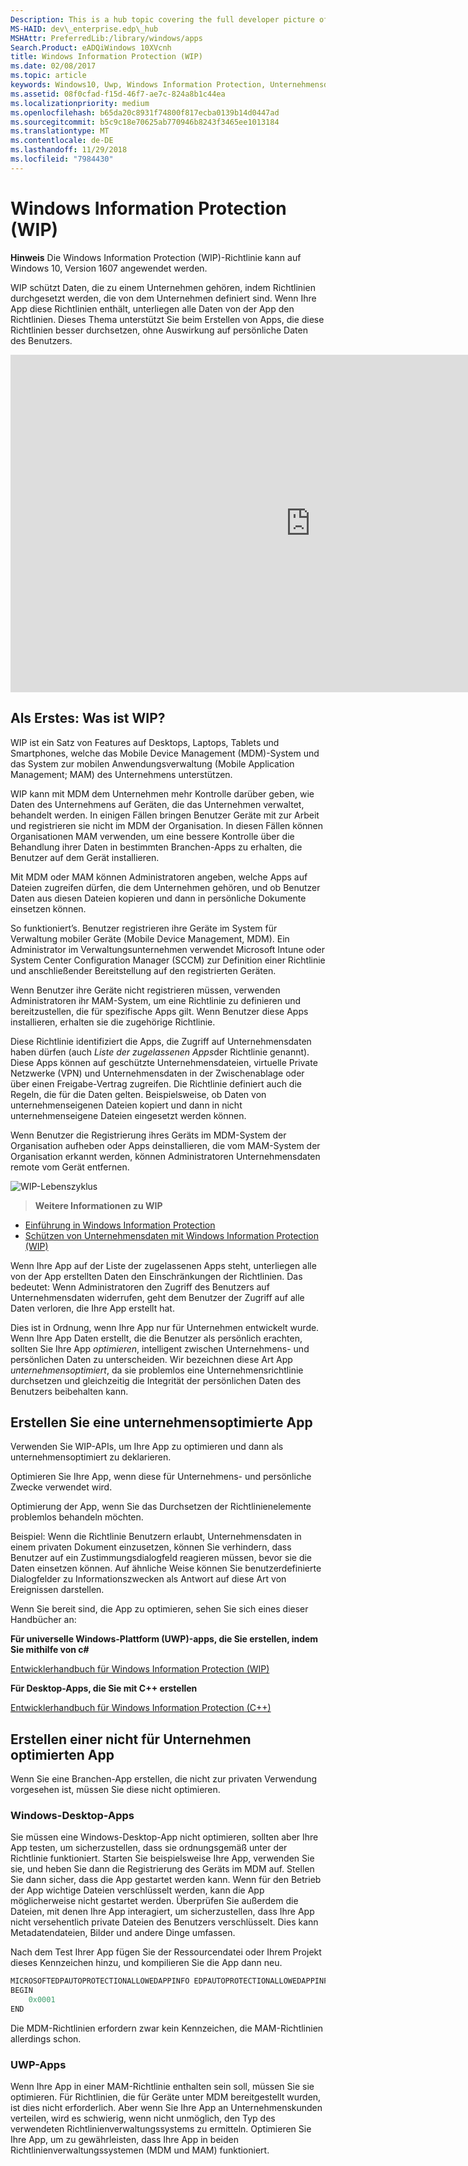 ```yaml
---
Description: This is a hub topic covering the full developer picture of how Windows Information Protection (WIP) relates to files, buffers, clipboard, networking, background tasks, and data protection under lock.
MS-HAID: dev\_enterprise.edp\_hub
MSHAttr: PreferredLib:/library/windows/apps
Search.Product: eADQiWindows 10XVcnh
title: Windows Information Protection (WIP)
ms.date: 02/08/2017
ms.topic: article
keywords: Windows10, Uwp, Windows Information Protection, Unternehmensdaten, Schutz von Unternehmensdaten, edp, optimierte Apps
ms.assetid: 08f0cfad-f15d-46f7-ae7c-824a8b1c44ea
ms.localizationpriority: medium
ms.openlocfilehash: b65da20c8931f74800f817ecba0139b14d0447ad
ms.sourcegitcommit: b5c9c18e70625ab770946b8243f3465ee1013184
ms.translationtype: MT
ms.contentlocale: de-DE
ms.lasthandoff: 11/29/2018
ms.locfileid: "7984430"
---
```

# <a name="windows-information-protection-wip"></a>Windows Information Protection (WIP)

__Hinweis__ Die Windows Information Protection (WIP)-Richtlinie kann auf Windows 10, Version 1607 angewendet werden.

WIP schützt Daten, die zu einem Unternehmen gehören, indem Richtlinien durchgesetzt werden, die von dem Unternehmen definiert sind. Wenn Ihre App diese Richtlinien enthält, unterliegen alle Daten von der App den Richtlinien. Dieses Thema unterstützt Sie beim Erstellen von Apps, die diese Richtlinien besser durchsetzen, ohne Auswirkung auf persönliche Daten des Benutzers.
<iframe src="https://channel9.msdn.com/Blogs/Windows-Development-for-the-Enterprise/Securing-Enterprise-Data-with-Windows-Information-Protection/player" width="960" height="540" allowFullScreen frameBorder="0"></iframe>

## <a name="first-what-is-wip"></a>Als Erstes: Was ist WIP?

WIP ist ein Satz von Features auf Desktops, Laptops, Tablets und Smartphones, welche das Mobile Device Management (MDM)-System und das System zur mobilen Anwendungsverwaltung (Mobile Application Management; MAM) des Unternehmens unterstützen.

WIP kann mit MDM dem Unternehmen mehr Kontrolle darüber geben, wie Daten des Unternehmens auf Geräten, die das Unternehmen verwaltet, behandelt werden. In einigen Fällen bringen Benutzer Geräte mit zur Arbeit und registrieren sie nicht im MDM der Organisation.  In diesen Fällen können Organisationen MAM verwenden, um eine bessere Kontrolle über die Behandlung ihrer Daten in bestimmten Branchen-Apps zu erhalten, die Benutzer auf dem Gerät installieren.

Mit MDM oder MAM können Administratoren angeben, welche Apps auf Dateien zugreifen dürfen, die dem Unternehmen gehören, und ob Benutzer Daten aus diesen Dateien kopieren und dann in persönliche Dokumente einsetzen können.

So funktioniert’s. Benutzer registrieren ihre Geräte im System für Verwaltung mobiler Geräte (Mobile Device Management, MDM). Ein Administrator im Verwaltungsunternehmen verwendet Microsoft Intune oder System Center Configuration Manager (SCCM) zur Definition einer Richtlinie und anschließender Bereitstellung auf den registrierten Geräten.

Wenn Benutzer ihre Geräte nicht registrieren müssen, verwenden Administratoren ihr MAM-System, um eine Richtlinie zu definieren und bereitzustellen, die für spezifische Apps gilt. Wenn Benutzer diese Apps installieren, erhalten sie die zugehörige Richtlinie.

Diese Richtlinie identifiziert die Apps, die Zugriff auf Unternehmensdaten haben dürfen (auch *Liste der zugelassenen Apps*der Richtlinie genannt). Diese Apps können auf geschützte Unternehmensdateien, virtuelle Private Netzwerke (VPN) und Unternehmensdaten in der Zwischenablage oder über einen Freigabe-Vertrag zugreifen. Die Richtlinie definiert auch die Regeln, die für die Daten gelten. Beispielsweise, ob Daten von unternehmenseigenen Dateien kopiert und dann in nicht unternehmenseigene Dateien eingesetzt werden können.

Wenn Benutzer die Registrierung ihres Geräts im MDM-System der Organisation aufheben oder Apps deinstallieren, die vom MAM-System der Organisation erkannt werden, können Administratoren Unternehmensdaten remote vom Gerät entfernen.

![WIP-Lebenszyklus](images/wip-lifecycle.png)

> **Weitere Informationen zu WIP** <br>
* [Einführung in Windows Information Protection](https://blogs.technet.microsoft.com/windowsitpro/2016/06/29/introducing-windows-information-protection/)
* [Schützen von Unternehmensdaten mit Windows Information Protection (WIP)](https://technet.microsoft.com/library/dn985838(v=vs.85).aspx)

Wenn Ihre App auf der Liste der zugelassenen Apps steht, unterliegen alle von der App erstellten Daten den Einschränkungen der Richtlinien. Das bedeutet: Wenn Administratoren den Zugriff des Benutzers auf Unternehmensdaten widerrufen, geht dem Benutzer der Zugriff auf alle Daten verloren, die Ihre App erstellt hat.

Dies ist in Ordnung, wenn Ihre App nur für Unternehmen entwickelt wurde. Wenn Ihre App Daten erstellt, die die Benutzer als persönlich erachten, sollten Sie Ihre App *optimieren*, intelligent zwischen Unternehmens- und persönlichen Daten zu unterscheiden. Wir bezeichnen diese Art App *unternehmensoptimiert*, da sie problemlos eine Unternehmensrichtlinie durchsetzen und gleichzeitig die Integrität der persönlichen Daten des Benutzers beibehalten kann.

## <a name="create-an-enterprise-enlightened-app"></a>Erstellen Sie eine unternehmensoptimierte App

Verwenden Sie WIP-APIs, um Ihre App zu optimieren und dann als unternehmensoptimiert zu deklarieren.

Optimieren Sie Ihre App, wenn diese für Unternehmens- und persönliche Zwecke verwendet wird.

Optimierung der App, wenn Sie das Durchsetzen der Richtlinienelemente problemlos behandeln möchten.

Beispiel: Wenn die Richtlinie Benutzern erlaubt, Unternehmensdaten in einem privaten Dokument einzusetzen, können Sie verhindern, dass Benutzer auf ein Zustimmungsdialogfeld reagieren müssen, bevor sie die Daten einsetzen können. Auf ähnliche Weise können Sie benutzerdefinierte Dialogfelder zu Informationszwecken als Antwort auf diese Art von Ereignissen darstellen.

Wenn Sie bereit sind, die App zu optimieren, sehen Sie sich eines dieser Handbücher an:

**Für universelle Windows-Plattform (UWP)-apps, die Sie erstellen, indem Sie mithilfe von c#**

[Entwicklerhandbuch für Windows Information Protection (WIP)](wip-dev-guide.md)

**Für Desktop-Apps, die Sie mit C++ erstellen**

[Entwicklerhandbuch für Windows Information Protection (C++)](http://go.microsoft.com/fwlink/?LinkId=822192)


## <a name="create-non-enlightened-enterprise-app"></a>Erstellen einer nicht für Unternehmen optimierten App

Wenn Sie eine Branchen-App erstellen, die nicht zur privaten Verwendung vorgesehen ist, müssen Sie diese nicht optimieren.

### <a name="windows-desktop-apps"></a>Windows-Desktop-Apps
Sie müssen eine Windows-Desktop-App nicht optimieren, sollten aber Ihre App testen, um sicherzustellen, dass sie ordnungsgemäß unter der Richtlinie funktioniert. Starten Sie beispielsweise Ihre App, verwenden Sie sie, und heben Sie dann die Registrierung des Geräts im MDM auf. Stellen Sie dann sicher, dass die App gestartet werden kann. Wenn für den Betrieb der App wichtige Dateien verschlüsselt werden, kann die App möglicherweise nicht gestartet werden. Überprüfen Sie außerdem die Dateien, mit denen Ihre App interagiert, um sicherzustellen, dass Ihre App nicht versehentlich private Dateien des Benutzers verschlüsselt. Dies kann Metadatendateien, Bilder und andere Dinge umfassen.

Nach dem Test Ihrer App fügen Sie der Ressourcendatei oder Ihrem Projekt dieses Kennzeichen hinzu, und kompilieren Sie die App dann neu.

```cpp
MICROSOFTEDPAUTOPROTECTIONALLOWEDAPPINFO EDPAUTOPROTECTIONALLOWEDAPPINFOID
BEGIN
    0x0001
END
```
Die MDM-Richtlinien erfordern zwar kein Kennzeichen, die MAM-Richtlinien allerdings schon.

### <a name="uwp-apps"></a>UWP-Apps

Wenn Ihre App in einer MAM-Richtlinie enthalten sein soll, müssen Sie sie optimieren. Für Richtlinien, die für Geräte unter MDM bereitgestellt wurden, ist dies nicht erforderlich. Aber wenn Sie Ihre App an Unternehmenskunden verteilen, wird es schwierig, wenn nicht unmöglich, den Typ des verwendeten Richtlinienverwaltungssystems zu ermitteln. Optimieren Sie Ihre App, um zu gewährleisten, dass Ihre App in beiden Richtlinienverwaltungssystemen (MDM und MAM) funktioniert.






 
